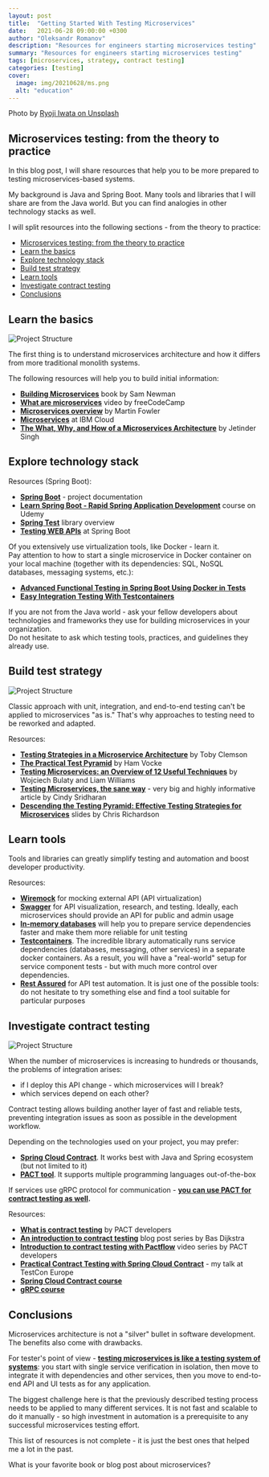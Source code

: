 ```yaml
---
layout: post
title:  "Getting Started With Testing Microservices"
date:   2021-06-28 09:00:00 +0300
author: "Oleksandr Romanov"
description: "Resources for engineers starting microservices testing"
summary: "Resources for engineers starting microservices testing"
tags: [microservices, strategy, contract testing]
categories: [testing]
cover:
  image: img/20210628/ms.png
  alt: "education"
---
```


Photo by [Ryoji Iwata on Unsplash](https://unsplash.com/@ryoji__iwata?utm_source=unsplash&utm_medium=referral&utm_content=creditCopyText)

## Microservices testing: from the theory to practice  

In this blog post, I will share resources that help you to be more prepared to testing microservices-based systems.  

My background is Java and Spring Boot. Many tools and libraries that I will share are from the Java world. But you can find analogies in other technology stacks as well. 

I will split resources into the following sections - from the theory to practice:

- [Microservices testing: from the theory to practice](#microservices-testing-from-the-theory-to-practice)
- [Learn the basics](#learn-the-basics)
- [Explore technology stack](#explore-technology-stack)
- [Build test strategy](#build-test-strategy)
- [Learn tools](#learn-tools)
- [Investigate contract testing](#investigate-contract-testing)
- [Conclusions](#conclusions)

## Learn the basics  

![Project Structure](/img/20210628/micro.png)

The first thing is to understand microservices architecture and how it differs from more traditional monolith systems.

The following resources will help you to build initial information:
- **[Building Microservices](https://www.amazon.com/Building-Microservices-Designing-Fine-Grained-Systems/dp/1491950358)** book by Sam Newman
- **[What are microservices](https://youtu.be/j3XufmvEMiM)** video by freeCodeCamp
- **[Microservices overview](https://martinfowler.com/articles/microservices.html)** by Martin Fowler
- **[Microservices](https://www.ibm.com/cloud/learn/microservices)** at IBM Cloud
- **[The What, Why, and How of a Microservices Architecture](https://medium.com/hashmapinc/the-what-why-and-how-of-a-microservices-architecture-4179579423a9)** by Jetinder Singh

## Explore technology stack  

Resources (Spring Boot):
* **[Spring Boot](https://spring.io/projects/spring-boot)** - project documentation
* **[Learn Spring Boot - Rapid Spring Application Development](https://www.udemy.com/course/spring-boot-intro/)** course on Udemy
* **[Spring Test](https://docs.spring.io/spring-framework/docs/current/reference/html/testing.html)** library overview
* **[Testing WEB APIs](https://spring.io/guides/gs/testing-web/)** at Spring Boot

Of you extensively use virtualization tools, like Docker - learn it.  
Pay attention to how to start a single microservice in Docker container on your local machine (together with its dependencies: SQL, NoSQL databases, messaging systems, etc.):
- **[Advanced Functional Testing in Spring Boot Using Docker in Tests](https://dzone.com/articles/advanced-functional-testing-in-spring-boot-by-usin)**
- **[Easy Integration Testing With Testcontainers](https://mydeveloperplanet.com/2020/05/05/easy-integration-testing-with-testcontainers/)**

If you are not from the Java world - ask your fellow developers about technologies and frameworks they use for building microservices in your organization.  
Do not hesitate to ask which testing tools, practices, and guidelines they already use.  

## Build test strategy  

![Project Structure](/img/20210628/pyramid.png)

Classic approach with unit, integration, and end-to-end testing can't be applied to microservices "as is." That's why approaches to testing need to be reworked and adapted.

Resources:
- **[Testing Strategies in a Microservice Architecture](https://martinfowler.com/articles/microservice-testing/)** by Toby Clemson
- **[The Practical Test Pyramid](https://martinfowler.com/articles/practical-test-pyramid.html)** by Ham Vocke
- **[Testing Microservices: an Overview of 12 Useful Techniques](https://www.infoq.com/articles/twelve-testing-techniques-microservices-intro/)** by Wojciech Bulaty and Liam Williams
- **[Testing Microservices, the sane way](https://copyconstruct.medium.com/testing-microservices-the-sane-way-9bb31d158c16)** - very big and highly informative article by Cindy Sridharan
- **[Descending the Testing Pyramid: Effective Testing Strategies for Microservices](https://www.slideshare.net/chris.e.richardson/oracle-codeone-2019-descending-the-testing-pyramid-effective-testing-strategies-for-microservices)** slides by Chris Richardson  

## Learn tools

Tools and libraries can greatly simplify testing and automation and boost developer productivity.  

Resources:  

- **[Wiremock](http://wiremock.org/)** for mocking external API (API virtualization)
- **[Swagger](https://swagger.io/)** for API visualization, research, and testing. Ideally, each microservices should provide an API for public and admin usage
- **[In-memory databases](https://www.baeldung.com/java-in-memory-databases)** will help you to prepare service dependencies faster and make them more reliable for unit testing
- **[Testcontainers](https://www.testcontainers.org/)**. The incredible library automatically runs service dependencies (databases, messaging, other services) in a separate docker containers. As a result, you will have a "real-world" setup for service component tests - but with much more control over dependencies.
- **[Rest Assured](https://rest-assured.io/)** for API test automation. It is just one of the possible tools: do not hesitate to try something else and find a tool suitable for particular purposes

## Investigate contract testing  

![Project Structure](/img/20210628/contracts.png)

When the number of microservices is increasing to hundreds or thousands, the problems of integration arises:
- if I deploy this API change - which microservices will I break?
- which services depend on each other?

Contract testing allows building another layer of fast and reliable tests, preventing integration issues as soon as possible in the development workflow.

Depending on the technologies used on your project, you may prefer:
- **[Spring Cloud Contract](https://spring.io/projects/spring-cloud-contract)**. It works best with Java and Spring ecosystem (but not limited to it)
- **[PACT tool](https://pactflow.io/)**. It supports multiple programming languages out-of-the-box 

If services use gRPC protocol for communication - **[you can use PACT for contract testing as well](https://medium.com/@ivangsa/consumer-driven-contract-testing-for-grpc-pact-io-d60155d21c4c).**  

Resources:  

- **[What is contract testing](https://pactflow.io/blog/what-is-contract-testing/)** by PACT developers
- **[An introduction to contract testing](https://www.ontestautomation.com/an-introduction-to-contract-testing-part-1-meet-the-players/)** blog post series by Bas Dijkstra
- **[Introduction to contract testing with Pactflow](https://www.youtube.com/watch?v=U05q0zJsKsU&list=PLwy9Bnco-IpfZ72VQ7hce8GicVZs7nm0i)** video series by PACT developers
- **[Practical Contract Testing with Spring Cloud Contract](https://youtu.be/_AYfxXJ7o20)** - my talk at TestCon Europe
- **[Spring Cloud Contract course](https://www.pluralsight.com/courses/spring-cloud-contract-introduction)**
- **[gRPC course](https://www.youtube.com/watch?v=XRXTsQwyZSU&list=PLt1SIbA8guusAJIBS8JgbSFKfQdVkWDbl)**

## Conclusions
Microservices architecture is not a "silver" bullet in software development. The benefits also come with drawbacks.  

For tester's point of view - **[testing microservices is like a testing system of systems](https://testengineeringnotes.com/posts/2018-09-10-microservices-automation-approach/)**: you start with single service verification in isolation, then move to integrate it with dependencies and other services, then you move to end-to-end API and UI tests as for any application.  

The biggest challenge here is that the previously described testing process needs to be applied to many different services. It is not fast and scalable to do it manually - so high investment in automation is a prerequisite to any successful microservices testing effort. 

This list of resources is not complete - it is just the best ones that helped me a lot in the past.  

What is your favorite book or blog post about microservices?
